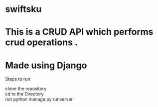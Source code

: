 # swiftsku
# This is a CRUD API which performs crud operations .
# Made using Django

 Steps to run

 clone the repository 
  <br />cd to the Directory
  <br />run python manage.py runserver 
